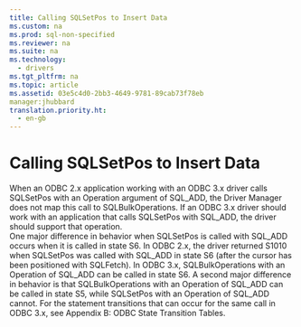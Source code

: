 ```yaml
---
title: Calling SQLSetPos to Insert Data
ms.custom: na
ms.prod: sql-non-specified
ms.reviewer: na
ms.suite: na
ms.technology: 
  - drivers
ms.tgt_pltfrm: na
ms.topic: article
ms.assetid: 03e5c4d0-2bb3-4649-9781-89cab73f78eb
manager:jhubbard
translation.priority.ht: 
  - en-gb
---
```

# Calling SQLSetPos to Insert Data
<?xml version="1.0" encoding="utf-8"?>
<developerReferenceWithoutSyntaxDocument xmlns="http://ddue.schemas.microsoft.com/authoring/2003/5" xmlns:xlink="http://www.w3.org/1999/xlink" xmlns:xsi="http://www.w3.org/2001/XMLSchema-instance" xsi:schemaLocation="http://ddue.schemas.microsoft.com/authoring/2003/5 http://dduestorage.blob.core.windows.net/ddueschema/developer.xsd">
  <introduction>
    <para>When an ODBC 2.<legacyItalic>x</legacyItalic> application working with an ODBC 3<legacyItalic>.x</legacyItalic> driver calls <legacyBold>SQLSetPos</legacyBold> with an <legacyItalic>Operation</legacyItalic> argument of SQL_ADD, the Driver Manager does not map this call to <legacyBold>SQLBulkOperations</legacyBold>. If an ODBC 3<legacyItalic>.x</legacyItalic> driver should work with an application that calls <legacyBold>SQLSetPos</legacyBold> with SQL_ADD, the driver should support that operation.</para>
  </introduction>
  <section>
    <content>
      <para>One major difference in behavior when <legacyBold>SQLSetPos</legacyBold> is called with SQL_ADD occurs when it is called in state S6. In ODBC 2.<legacyItalic>x</legacyItalic>, the driver returned S1010 when <legacyBold>SQLSetPos</legacyBold> was called with SQL_ADD in state S6 (after the cursor has been positioned with <legacyBold>SQLFetch</legacyBold>). In ODBC 3<legacyItalic>.x</legacyItalic>, <legacyBold>SQLBulkOperations</legacyBold> with an <legacyItalic>Operation</legacyItalic> of SQL_ADD can be called in state S6. A second major difference in behavior is that <legacyBold>SQLBulkOperations</legacyBold> with an <legacyItalic>Operation</legacyItalic> of SQL_ADD can be called in state S5, while <legacyBold>SQLSetPos</legacyBold> with an <legacyBold>Operation</legacyBold> of SQL_ADD cannot. For the statement transitions that can occur for the same call in ODBC 3<legacyItalic>.x</legacyItalic>, see <legacyLink xlink:href="15088dbe-896f-4296-b397-02bb3d0ac0fb">Appendix B: ODBC State Transition Tables</legacyLink>.</para>
    </content>
  </section>
  <relatedTopics />
</developerReferenceWithoutSyntaxDocument>